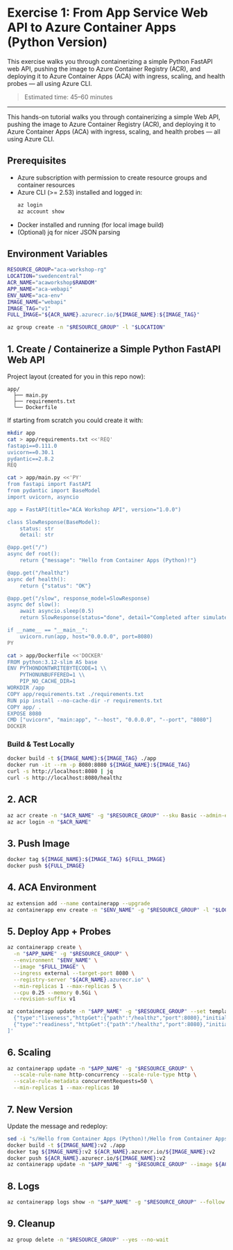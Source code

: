 # Exercise 1: From App Service Web API to Azure Container Apps (Python Version)

This exercise walks you through containerizing a simple Python FastAPI web API, pushing the image to Azure Container Registry (ACR), and deploying it to Azure Container Apps (ACA) with ingress, scaling, and health probes — all using Azure CLI.

> Estimated time: 45–60 minutes

---

This hands-on tutorial walks you through containerizing a simple Web API, pushing the image to Azure Container Registry (ACR), and deploying it to Azure Container Apps (ACA) with ingress, scaling, and health probes — all using Azure CLI.

## Prerequisites

- Azure subscription with permission to create resource groups and container resources
- Azure CLI (>= 2.53) installed and logged in:
  ```bash
  az login
  az account show
  ```
- Docker installed and running (for local image build)
- (Optional) jq for nicer JSON parsing

## Environment Variables
```bash
RESOURCE_GROUP="aca-workshop-rg"
LOCATION="swedencentral"
ACR_NAME="acaworkshop$RANDOM"
APP_NAME="aca-webapi"
ENV_NAME="aca-env"
IMAGE_NAME="webapi"
IMAGE_TAG="v1"
FULL_IMAGE="${ACR_NAME}.azurecr.io/${IMAGE_NAME}:${IMAGE_TAG}"
```
```bash
az group create -n "$RESOURCE_GROUP" -l "$LOCATION"
```

## 1. Create / Containerize a Simple Python FastAPI Web API
Project layout (created for you in this repo now):
```
app/
  ├── main.py
  ├── requirements.txt
  └── Dockerfile
```

If starting from scratch you could create it with:
```bash
mkdir app
cat > app/requirements.txt <<'REQ'
fastapi==0.111.0
uvicorn==0.30.1
pydantic==2.8.2
REQ

cat > app/main.py <<'PY'
from fastapi import FastAPI
from pydantic import BaseModel
import uvicorn, asyncio

app = FastAPI(title="ACA Workshop API", version="1.0.0")

class SlowResponse(BaseModel):
    status: str
    detail: str

@app.get("/")
async def root():
    return {"message": "Hello from Container Apps (Python)!"}

@app.get("/healthz")
async def health():
    return {"status": "OK"}

@app.get("/slow", response_model=SlowResponse)
async def slow():
    await asyncio.sleep(0.5)
    return SlowResponse(status="done", detail="Completed after simulated delay")

if __name__ == "__main__":
    uvicorn.run(app, host="0.0.0.0", port=8080)
PY

cat > app/Dockerfile <<'DOCKER'
FROM python:3.12-slim AS base
ENV PYTHONDONTWRITEBYTECODE=1 \\
    PYTHONUNBUFFERED=1 \\
    PIP_NO_CACHE_DIR=1
WORKDIR /app
COPY app/requirements.txt ./requirements.txt
RUN pip install --no-cache-dir -r requirements.txt
COPY app/ .
EXPOSE 8080
CMD ["uvicorn", "main:app", "--host", "0.0.0.0", "--port", "8080"]
DOCKER
```

### Build & Test Locally
```bash
docker build -t ${IMAGE_NAME}:${IMAGE_TAG} ./app
docker run -it --rm -p 8080:8080 ${IMAGE_NAME}:${IMAGE_TAG}
curl -s http://localhost:8080 | jq
curl -s http://localhost:8080/healthz
```
## 2. ACR
```bash
az acr create -n "$ACR_NAME" -g "$RESOURCE_GROUP" --sku Basic --admin-enabled false
az acr login -n "$ACR_NAME"
```
## 3. Push Image
```bash
docker tag ${IMAGE_NAME}:${IMAGE_TAG} ${FULL_IMAGE}
docker push ${FULL_IMAGE}
```
## 4. ACA Environment
```bash
az extension add --name containerapp --upgrade
az containerapp env create -n "$ENV_NAME" -g "$RESOURCE_GROUP" -l "$LOCATION"
```
## 5. Deploy App + Probes
```bash
az containerapp create \
  -n "$APP_NAME" -g "$RESOURCE_GROUP" \
  --environment "$ENV_NAME" \
  --image "$FULL_IMAGE" \
  --ingress external --target-port 8080 \
  --registry-server "${ACR_NAME}.azurecr.io" \
  --min-replicas 1 --max-replicas 5 \
  --cpu 0.25 --memory 0.5Gi \
  --revision-suffix v1
```
```bash
az containerapp update -n "$APP_NAME" -g "$RESOURCE_GROUP" --set template.containers[0].probes='[
  {"type":"liveness","httpGet":{"path":"/healthz","port":8080},"initialDelaySeconds":5,"periodSeconds":10},
  {"type":"readiness","httpGet":{"path":"/healthz","port":8080},"initialDelaySeconds":2,"periodSeconds":5}
]'
```
## 6. Scaling
```bash
az containerapp update -n "$APP_NAME" -g "$RESOURCE_GROUP" \
  --scale-rule-name http-concurrency --scale-rule-type http \
  --scale-rule-metadata concurrentRequests=50 \
  --min-replicas 1 --max-replicas 10
```
## 7. New Version
Update the message and redeploy:
```bash
sed -i "s/Hello from Container Apps (Python)!/Hello from Container Apps (Python) v2!/" app/main.py
docker build -t ${IMAGE_NAME}:v2 ./app
docker tag ${IMAGE_NAME}:v2 ${ACR_NAME}.azurecr.io/${IMAGE_NAME}:v2
docker push ${ACR_NAME}.azurecr.io/${IMAGE_NAME}:v2
az containerapp update -n "$APP_NAME" -g "$RESOURCE_GROUP" --image ${ACR_NAME}.azurecr.io/${IMAGE_NAME}:v2 --revision-suffix v2
```
## 8. Logs
```bash
az containerapp logs show -n "$APP_NAME" -g "$RESOURCE_GROUP" --follow
```
## 9. Cleanup
```bash
az group delete -n "$RESOURCE_GROUP" --yes --no-wait
```
<!-- END ORIGINAL CONTENT -->

